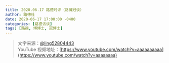 ```yaml
---
title: 2020.06.17 路德时评（路博冠谈）
author: 路德社
date: 2020-06-17 17:00:00 -0400
categories: [路德访谈]
tags: [路德, 博博士, 冠博士]
---
```


> 文字来源：[@ling52804443](https://twitter.com/ling52804443)  
> YouTube 视频地址：[https://www.youtube.com/watch?v=aaaaaaaaaa](https://www.youtube.com/watch?v=aaaaaaaa)
